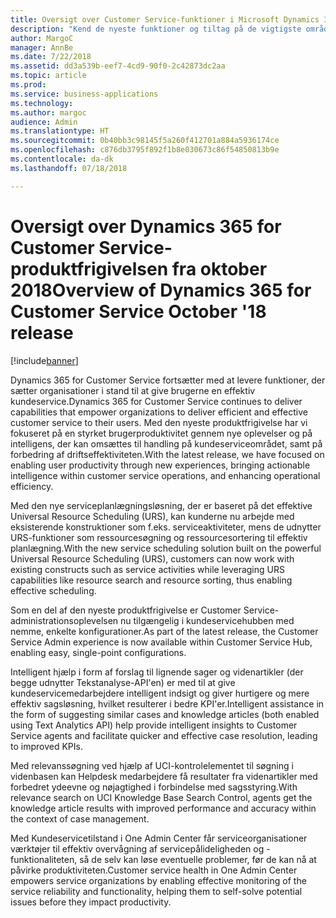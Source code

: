 ```yaml
---
title: Oversigt over Customer Service-funktioner i Microsoft Dynamics 365
description: "Kend de nyeste funktioner og tiltag på de vigtigste områder af Customer Service i Dynamics 365"
author: MargoC
manager: AnnBe
ms.date: 7/22/2018
ms.assetid: dd3a539b-eef7-4cd9-90f0-2c42873dc2aa
ms.topic: article
ms.prod: 
ms.service: business-applications
ms.technology: 
ms.author: margoc
audience: Admin
ms.translationtype: HT
ms.sourcegitcommit: 0b40bb3c98145f5a260f412701a884a5936174ce
ms.openlocfilehash: c876db3795f892f1b8e030673c86f54850813b9e
ms.contentlocale: da-dk
ms.lasthandoff: 07/18/2018

---
```

# <a name="overview-of-dynamics-365-for-customer-service-october-18-release"></a><span data-ttu-id="b8e06-103">Oversigt over Dynamics 365 for Customer Service-produktfrigivelsen fra oktober 2018</span><span class="sxs-lookup"><span data-stu-id="b8e06-103">Overview of Dynamics 365 for Customer Service October '18 release</span></span>

[!include[banner](../../../includes/banner.md)]


<span data-ttu-id="b8e06-104">Dynamics 365 for Customer Service fortsætter med at levere funktioner, der sætter organisationer i stand til at give brugerne en effektiv kundeservice.</span><span class="sxs-lookup"><span data-stu-id="b8e06-104">Dynamics 365 for Customer Service continues to deliver capabilities that empower organizations to deliver efficient and effective customer service to their users.</span></span> <span data-ttu-id="b8e06-105">Med den nyeste produktfrigivelse har vi fokuseret på en styrket brugerproduktivitet gennem nye oplevelser og på intelligens, der kan omsættes til handling på kundeserviceområdet, samt på forbedring af driftseffektiviteten.</span><span class="sxs-lookup"><span data-stu-id="b8e06-105">With the latest release, we have focused on enabling user productivity through new experiences, bringing actionable intelligence within customer service operations, and enhancing operational efficiency.</span></span>

<span data-ttu-id="b8e06-106">Med den nye serviceplanlægningsløsning, der er baseret på det effektive Universal Resource Scheduling (URS), kan kunderne nu arbejde med eksisterende konstruktioner som f.eks. serviceaktiviteter, mens de udnytter URS-funktioner som ressourcesøgning og ressourcesortering til effektiv planlægning.</span><span class="sxs-lookup"><span data-stu-id="b8e06-106">With the new service scheduling solution built on the powerful Universal Resource Scheduling (URS), customers can now work with existing constructs such as service activities while leveraging URS capabilities like resource search and resource sorting, thus enabling effective scheduling.</span></span> 

<span data-ttu-id="b8e06-107">Som en del af den nyeste produktfrigivelse er Customer Service-administrationsoplevelsen nu tilgængelig i kundeservicehubben med nemme, enkelte konfigurationer.</span><span class="sxs-lookup"><span data-stu-id="b8e06-107">As part of the latest release, the Customer Service Admin experience is now available within Customer Service Hub, enabling easy, single-point configurations.</span></span> 

<span data-ttu-id="b8e06-108">Intelligent hjælp i form af forslag til lignende sager og videnartikler (der begge udnytter Tekstanalyse-API'en) er med til at give kundeservicemedarbejdere intelligent indsigt og giver hurtigere og mere effektiv sagsløsning, hvilket resulterer i bedre KPI'er.</span><span class="sxs-lookup"><span data-stu-id="b8e06-108">Intelligent assistance in the form of suggesting similar cases and knowledge articles (both enabled using Text Analytics API) help provide intelligent insights to Customer Service agents and facilitate quicker and effective case resolution, leading to improved KPIs.</span></span>

<span data-ttu-id="b8e06-109">Med relevanssøgning ved hjælp af UCI-kontrolelementet til søgning i videnbasen kan Helpdesk medarbejdere få resultater fra videnartikler med forbedret ydeevne og nøjagtighed i forbindelse med sagsstyring.</span><span class="sxs-lookup"><span data-stu-id="b8e06-109">With relevance search on UCI Knowledge Base Search Control, agents get the knowledge article results with improved performance and accuracy within the context of case management.</span></span> 

<span data-ttu-id="b8e06-110">Med Kundeservicetilstand i One Admin Center får serviceorganisationer værktøjer til effektiv overvågning af servicepålideligheden og -funktionaliteten, så de selv kan løse eventuelle problemer, før de kan nå at påvirke produktiviteten.</span><span class="sxs-lookup"><span data-stu-id="b8e06-110">Customer service health in One Admin Center empowers service organizations by enabling effective monitoring of the service reliability and functionality, helping them to self-solve potential issues before they impact productivity.</span></span>


